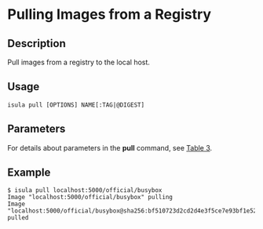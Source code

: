 # Pulling Images from a Registry<a name="EN-US_TOPIC_0184808125"></a>

## Description<a name="en-us_topic_0183111389_section1580545185615"></a>

Pull images from a registry to the local host.

## Usage<a name="en-us_topic_0183111389_section161563816572"></a>

```
isula pull [OPTIONS] NAME[:TAG|@DIGEST]
```

## Parameters<a name="en-us_topic_0183111389_section10141195225710"></a>

For details about parameters in the  **pull**  command, see  [Table 3](command-line-parameters.md#en-us_topic_0189976507_table157501230181515).

## Example<a name="en-us_topic_0183111389_section13707195105818"></a>

```
$ isula pull localhost:5000/official/busybox
Image "localhost:5000/official/busybox" pulling
Image "localhost:5000/official/busybox@sha256:bf510723d2cd2d4e3f5ce7e93bf1e52c8fd76831995ac3bd3f90ecc866643aff" pulled
```


